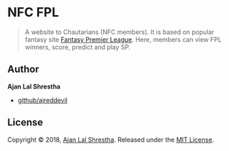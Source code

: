 # NFC FPL
> A website to Chautarians (NFC members). It is based on popular fantasy site [Fantasy Premier League](https://fantasy.premierleague.com). Here, members can view FPL winners, score, predict and play SP.

## Author
**Ajan Lal Shrestha**
* [github/ajreddevil](https://github.com/ajreddevil)

## License
Copyright ©️ 2018, [Ajan Lal Shrestha](https://github.com/ajreddevil). Released under the [MIT License](https://github.com/jonschlinkert/update-copyright/blob/master/LICENSE).